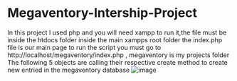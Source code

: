 # Megaventory-Intership-Project
In this project I used php and you will need xampp to run it,the file must be inside the htdocs folder inside the main xampps root folder
the index.php file is our main page
to run the script you must go to http://localhost/megaventory/index.php , megaventory is my projects folder
The following 5 objects are calling their respective create method to create new entried in the megaventory database
![image](https://github.com/alexseva98/Megaventory-Intership-Project/assets/62871935/8db9db31-f3a2-41fa-94b2-5167dbdc5bce)

